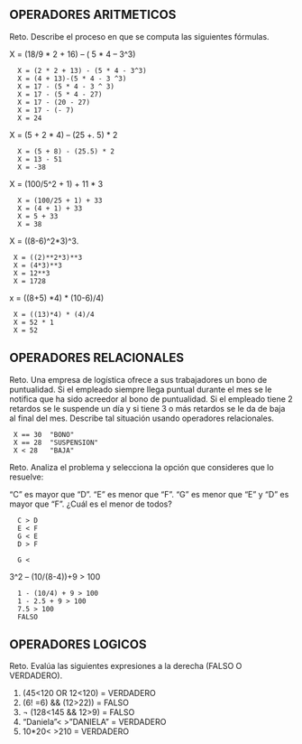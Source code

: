 ## OPERADORES ARITMETICOS
Reto. Describe el proceso en que se computa las siguientes fórmulas.

X = (18/9 * 2 + 16) – ( 5 * 4 – 3^3)

      X = (2 * 2 + 13) - (5 * 4 - 3^3)
      X = (4 + 13)-(5 * 4 - 3 ^3)
      X = 17 - (5 * 4 - 3 ^ 3)
      X = 17 - (5 * 4 - 27)
      X = 17 - (20 - 27)
      X = 17 - (- 7)
      X = 24

X = (5 + 2 * 4) – (25 +. 5) * 2

      X = (5 + 8) - (25.5) * 2
      X = 13 - 51
      X = -38

X = (100/5^2 + 1) + 11 * 3

      X = (100/25 + 1) + 33
      X = (4 + 1) + 33
      X = 5 + 33
      X = 38

X = ((8-6)^2*3)^3.

     X = ((2)**2*3)**3
     X = (4*3)**3
     X = 12**3
     X = 1728

x = ((8+5) *4) * (10-6)/4) 

     X = ((13)*4) * (4)/4
     X = 52 * 1
     X = 52

## OPERADORES RELACIONALES
Reto. Una empresa de logística ofrece a sus trabajadores un bono de
puntualidad. Si el empleado siempre llega puntual durante el mes se le
notifica que ha sido acreedor al bono de puntualidad. Si el empleado tiene
2 retardos se le suspende un día y si tiene 3 o más retardos se le da de
baja al final del mes. Describe tal situación usando operadores
relacionales.

     X == 30  "BONO"
     X == 28  "SUSPENSION"
     X < 28   "BAJA" 

Reto. Analiza el problema y selecciona la opción que consideres que lo
resuelve:

“C” es mayor que “D”. “E” es menor que “F”. “G” es menor que “E” y “D” es
mayor que “F”. ¿Cuál es el menor de todos?

      C > D
      E < F
      G < E
      D > F
      
      G < 

3^2 – (10/(8-4))+9 > 100 

      1 - (10/4) + 9 > 100
      1 - 2.5 + 9 > 100
      7.5 > 100
      FALSO

## OPERADORES LOGICOS
Reto. Evalúa las siguientes expresiones a la derecha (FALSO O VERDADERO).
1) (45<120 OR 12<120) =      VERDADERO
2) (6! =6) && (12>22)) =     FALSO
3) ¬ (128<145 && 12>9) =     FALSO
4) “Daniela”< >”DANIELA” =   VERDADERO
5) 10*20< >210 =             VERDADERO
